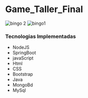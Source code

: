 # Game_Taller_Final
![bingo 2](https://user-images.githubusercontent.com/92740455/158085555-ac8e0068-b372-4c50-969c-5ed9ccd1dbb4.jpg)
![bingo1](https://user-images.githubusercontent.com/92740455/158085557-6f5d7722-0f79-4c92-a263-acce87bba404.jpg)


### Tecnologias Implementadas
- NodeJS
- SpringBoot
- javaScript
- Html
- CSS
- Bootstrap
- Java
- MongoBd
- MySql



